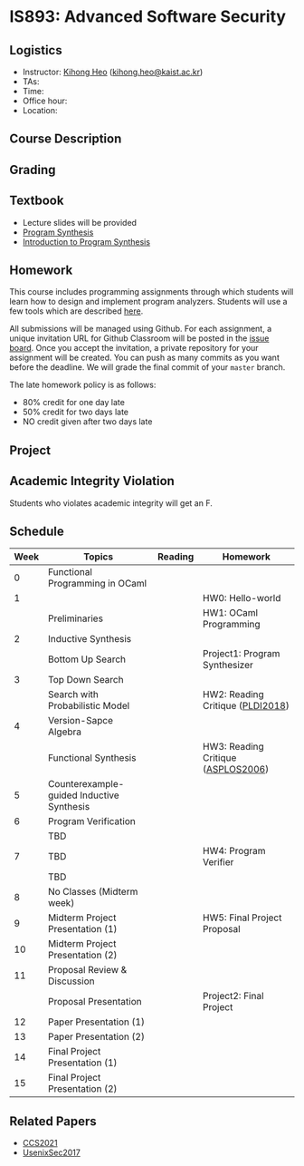 # IS893: Advanced Software Security

## Logistics
- Instructor: [Kihong Heo](https://kihongheo.kaist.ac.kr) (kihong.heo@kaist.ac.kr)
- TAs:
- Time:
- Office hour:
- Location:

## Course Description

## Grading

## Textbook
- Lecture slides will be provided
- [Program Synthesis](https://www.microsoft.com/en-us/research/wp-content/uploads/2017/10/program_synthesis_now.pdf)
- [Introduction to Program Synthesis](https://people.csail.mit.edu/asolar/SynthesisCourse/index.htm)

## Homework
This course includes programming assignments through which students will learn how to design
and implement program analyzers.
Students will use a few tools which are described [here](TOOL.md).

All submissions will be managed using Github.
For each assignment, a unique invitation URL for Github Classroom will be posted in the [issue board](../../issues).
Once you accept the invitation, a private repository for your assignment will be created.
You can push as many commits as you want before the deadline. We will grade the final commit of your `master` branch.

The late homework policy is as follows:
- 80% credit for one day late
- 50% credit for two days late
- NO credit given after two days late

## Project

## Academic Integrity Violation
Students who violates academic integrity will get an F.

## Schedule
|Week|Topics|Reading|Homework|
|-|------|-------|--------|
|0|Functional Programming in OCaml||
|1|||HW0: Hello-world||
| |Preliminaries||HW1: OCaml Programming|
|2|Inductive Synthesis|||
| |Bottom Up Search||Project1: Program Synthesizer|
|3|Top Down Search|||
| |Search with Probabilistic Model||HW2: Reading Critique ([PLDI2018](https://dl.acm.org/doi/10.1145/3296979.3192410))|
|4|Version-Sapce Algebra|||
| |Functional Synthesis||HW3: Reading Critique ([ASPLOS2006](https://dl.acm.org/doi/10.1145/1168919.1168907))|
|5|Counterexample-guided Inductive Synthesis||
|6|Program Verification|||
| |TBD|||
|7|TBD||HW4: Program Verifier|
| |TBD|||
|8|No Classes (Midterm week)|||
|9|Midterm Project Presentation (1)||HW5: Final Project Proposal|
|10|Midterm Project Presentation (2)|||
|11|Proposal Review & Discussion|||
|  |Proposal Presentation||Project2: Final Project|
|12|Paper Presentation (1)|||
|13|Paper Presentation (2)|||
|14|Final Project Presentation (1)|||
|15|Final Project Presentation (2)|||

## Related Papers
- [CCS2021](https://arxiv.org/abs/2109.07441)
- [UsenixSec2017](https://www.usenix.org/conference/usenixsecurity17/technical-sessions/presentation/blazytko)
